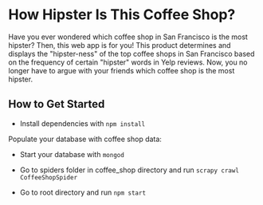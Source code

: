 # How Hipster Is This Coffee Shop?

Have you ever wondered which coffee shop in San Francisco is the most hipster? Then, this web app is for you! This product determines and displays the "hipster-ness" of the top coffee shops in San Francisco based on the frequency of certain "hipster" words in Yelp reviews. Now, you no longer have to argue with your friends which coffee shop is the most hipster.

## How to Get Started ##

- Install dependencies with `npm install`

Populate your database with coffee shop data:
- Start your database with `mongod`
- Go to spiders folder in coffee_shop directory and run `scrapy crawl CoffeeShopSpider`

- Go to root directory and run `npm start`
